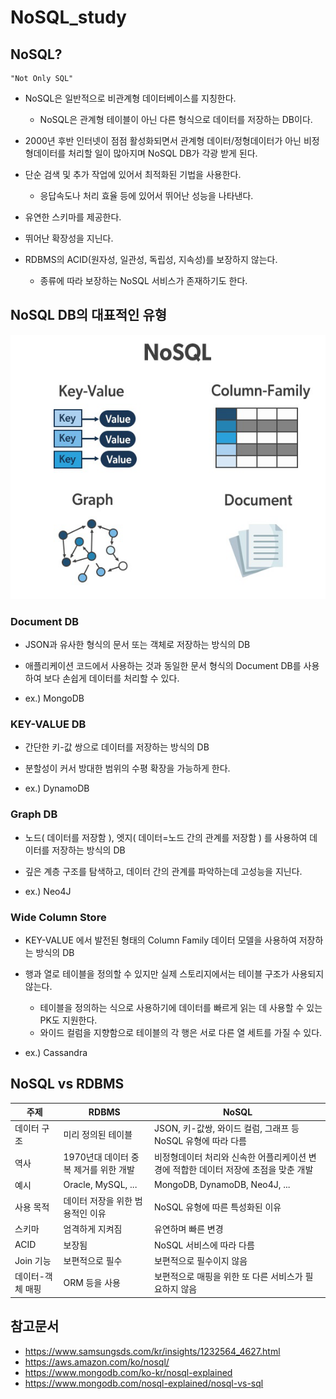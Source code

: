 # NoSQL_study

## NoSQL?

    "Not Only SQL"

- NoSQL은 일반적으로 비관계형 데이터베이스를 지칭한다.
    - NoSQL은 관계형 테이블이 아닌 다른 형식으로 데이터를 저장하는 DB이다.

- 2000년 후반 인터넷이 점점 활성화되면서 관계형 데이터/정형데이터가 아닌 비정형데이터를 처리할 일이 많아지며 NoSQL DB가 각광 받게 된다.

- 단순 검색 및 추가 작업에 있어서 최적화된 기법을 사용한다.
    - 응답속도나 처리 효율 등에 있어서 뛰어난 성능을 나타낸다.

- 유연한 스키마를 제공한다.

- 뛰어난 확장성을 지닌다.

- RDBMS의 ACID(원자성, 일관성, 독립성, 지속성)를 보장하지 않는다.
    - 종류에 따라 보장하는 NoSQL 서비스가 존재하기도 한다.

## NoSQL DB의 대표적인 유형

<p align='center'><img src='images/typeofNoSQL.jpg'></p>

### Document DB
- JSON과 유사한 형식의 문서 또는 객체로 저장하는 방식의 DB

- 애플리케이션 코드에서 사용하는 것과 동일한 문서 형식의 Document DB를 사용하여 보다 손쉽게 데이터를 처리할 수 있다. 

- ex.) MongoDB

### KEY-VALUE DB

- 간단한 키-값 쌍으로 데이터를 저장하는 방식의 DB

- 분할성이 커서 방대한 범위의 수평 확장을 가능하게 한다.

- ex.) DynamoDB

### Graph DB

- 노드( 데이터를 저장함 ), 엣지( 데이터=노드 간의 관계를 저장함 ) 를 사용하여 데이터를 저장하는 방식의 DB

- 깊은 계층 구조를 탐색하고, 데이터 간의 관계를 파악하는데 고성능을 지닌다.

- ex.) Neo4J

### Wide Column Store

- KEY-VALUE 에서 발전된 형태의 Column Family 데이터 모델을 사용하여 저장하는 방식의 DB
    
- 행과 열로 테이블을 정의할 수 있지만 실제 스토리지에서는 테이블 구조가 사용되지 않는다.
    - 테이블을 정의하는 식으로 사용하기에 데이터를 빠르게 읽는 데 사용할 수 있는 PK도 지원한다.
    - 와이드 컬럼을 지향함으로 테이블의 각 행은 서로 다른 열 세트를 가질 수 있다.

- ex.) Cassandra

## NoSQL vs RDBMS

|주제          | RDBMS                   | NoSQL                    |
|--------------|-------------------------|--------------------------|
| 데이터 구조   | 미리 정의된 테이블       | JSON, 키-값쌍, 와이드 컬럼, 그래프 등 NoSQL 유형에 따라 다름 |
| 역사         | 1970년대 데이터 중복 제거를 위한 개발 | 비정형데이터 처리와 신속한 어플리케이션 변경에 적합한 데이터 저장에 초점을 맞춘 개발 |
| 예시         | Oracle, MySQL, ...      | MongoDB, DynamoDB, Neo4J, ... |
| 사용 목적    | 데이터 저장을 위한 범용적인 이유 | NoSQL 유형에 따른 특성화된 이유 |
| 스키마       | 엄격하게 지켜짐          | 유연하며 빠른 변경         |
| ACID        | 보장됨                   | NoSQL 서비스에 따라 다름   |
| Join 기능   | 보편적으로 필수           | 보편적으로 필수이지 않음   |
| 데이터-객체 매핑 | ORM 등을 사용        | 보편적으로 매핑을 위한 또 다른 서비스가 필요하지 않음 |

## 참고문서

- https://www.samsungsds.com/kr/insights/1232564_4627.html
- https://aws.amazon.com/ko/nosql/
- https://www.mongodb.com/ko-kr/nosql-explained
- https://www.mongodb.com/nosql-explained/nosql-vs-sql
